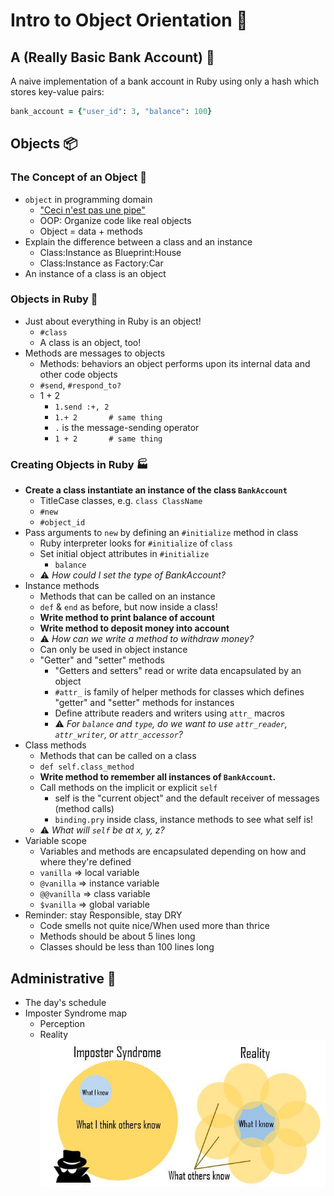 # Intro to Object Orientation 🧱

## A (Really Basic Bank Account) 🧩

A naive implementation of a bank account in Ruby using only a hash which stores key-value pairs:

```ruby
bank_account = {"user_id": 3, "balance": 100}
```

## Objects 📦

### The Concept of an Object 🤔

- `object` in programming domain
  - ["Ceci n'est pas une pipe"](https://i.kym-cdn.com/entries/icons/original/000/022/133/the-treachery-of-images-this-is-not-a-pipe-1948(2).jpg)
  - OOP: Organize code like real objects
  - Object = data + methods
- Explain the difference between a class and an instance
  - Class:Instance as Blueprint:House
  - Class:Instance as Factory:Car
- An instance of a class is an object

### Objects in Ruby 💎

- Just about everything in Ruby is an object!
  - `#class`
  - A class is an object, too!
- Methods are messages to objects
  - Methods: behaviors an object performs upon its internal data and other code objects
  - `#send`, `#respond_to?`
  - 1 + 2
    - `1.send :+, 2`
    - `1.+ 2       # same thing`
    - `.` is the message-sending operator
    - `1 + 2       # same thing`

### Creating Objects in Ruby 🏭

- **Create a class instantiate an instance of the class `BankAccount`**
  - TitleCase classes, e.g. `class ClassName`
  - `#new`
  - `#object_id`
- Pass arguments to `new` by defining an `#initialize` method in class
  - Ruby interpreter looks for `#initialize` of `class`
  - Set initial object attributes in `#initialize`
    - `balance`
  - ⚠️ *How could I set the type of BankAccount?*
- Instance methods
  - Methods that can be called on an instance
  - `def` & `end` as before, but now inside a class!
  - **Write method to print balance of account**
  - **Write method to deposit money into account**
  - ⚠️ *How can we write a method to withdraw money?*
  - Can only be used in object instance
  - "Getter" and "setter" methods
    - "Getters and setters" read or write data encapsulated by an object
    - `#attr_` is family of helper methods for classes which defines "getter" and "setter" methods for instances
    - Define attribute readers and writers using `attr_` macros
    - ⚠️ *For `balance` and `type`, do we want to use `attr_reader`, `attr_writer`, or `attr_accessor`?*
- Class methods
  - Methods that can be called on a class
  - `def self.class_method`
  - **Write method to remember all instances of `BankAccount`.**
  - Call methods on the implicit or explicit `self`
    - self is the "current object" and the default receiver of messages (method calls)
    - `binding.pry` inside class, instance methods to see what self is!
  - ⚠️ *What will `self` be at x, y, z?*
- Variable scope
  - Variables and methods are encapsulated depending on how and where they're defined
  - `vanilla` => local variable
  - `@vanilla` => instance variable
  - `@@vanilla` => class variable
  - `$vanilla` => global variable
- Reminder: stay Responsible, stay DRY
  - Code smells not quite nice/When used more than thrice
  - Methods should be about 5 lines long
  - Classes should be less than 100 lines long

## Administrative 🧐

- The day's schedule
- Imposter Syndrome map
  - Perception
  - Reality
![Imposter Syndrome Diagram](imposter-diagram.jpg)

